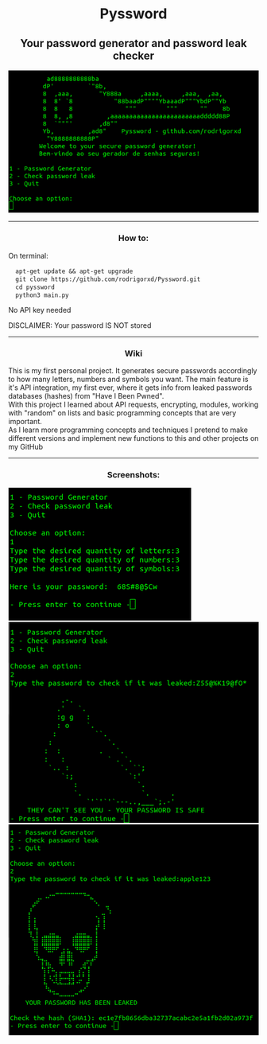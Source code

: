<h1 align="center">Pyssword</h1>
<h2 align="center">Your password generator and password leak checker</h2>
<p align="center"> 
<img src="/pyssword/images/menu_photo.png" alt="pyssword menu">
</p>
<hr>
<h3 align="center">How to:</h3>
<p>
  On terminal:
</p>

```
  apt-get update && apt-get upgrade
  git clone https://github.com/rodrigorxd/Pyssword.git
  cd pyssword
  python3 main.py
```
<p>No API key needed</p>
<p>DISCLAIMER: Your password IS NOT stored</p>
<hr>
<h3 align="center">Wiki</h3>
<p>This is my first personal project. It generates secure passwords accordingly to how many letters, numbers and symbols you want. The main feature is it's API integration, my first ever, where it gets info from leaked passwords databases (hashes) from "Have I Been Pwned".<br>With this project I learned about API requests, encrypting, modules, working with "random" on lists and basic programming concepts that are very important.<br>As I learn more programming concepts and techniques I pretend to make different versions and implement new functions to this and other projects on my GitHub</p>
<hr>
<h3 align="center">Screenshots:</h3>
<img src="/pyssword/images/pass_generator.png" alt="password generator">
<img src="/pyssword/images/pass_safe.png" alt="safe password screen">
<img src="/pyssword/images/pass_leaked.png" alt="leaked password screen">
